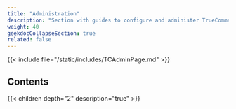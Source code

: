 ```yaml
---
title: "Administration"
description: "Section with guides to configure and administer TrueCommand."
weight: 40
geekdocCollapseSection: true
related: false
---
```


{{< include file="/static/includes/TCAdminPage.md" >}}

## Contents

{{< children depth="2" description="true" >}}
